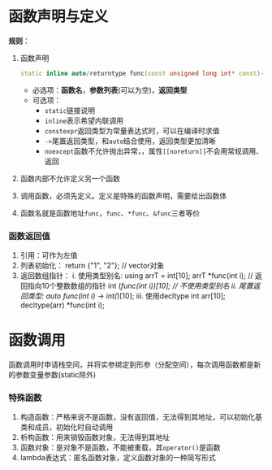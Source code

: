 # 函数声明与定义
**规则**：
1. 函数声明
   ```cpp
   static inline auto/returntype func(const unsigned long int* const)->void const noexcept;
   ```
   - 必选项：**函数名**，**参数列表**(可以为空)，**返回类型**
   - 可选项：
      - `static`链接说明
      - `inline`表示希望内联调用
      - `constexpr`返回类型为常量表达式时，可以在编译时求值
      - `->`尾置返回类型，和`auto`结合使用，返回类型更加清晰
      - `noexcept`函数不允许抛出异常，，属性`[[noreturn]]`不会用常规调用、返回

2. 函数内部不允许定义另一个函数
3. 调用函数，必须先定义。定义是特殊的函数声明，需要给出函数体
4. 函数名就是函数地址`func`，`func`、`*func`、`&func`三者等价


### 函数返回值
1. 引用：可作为左值
2. 列表初始化：
return {"1", "2"}; // vector对象
3. 返回数组指针：
i. 使用类型别名: using arrT = int[10];
arrT *func(int i);  // 返回指向10个整数数组的指针
int (*func(int i))[10];  // 不使用类型别名
ii. 尾置返回类型:
auto func(int i) -> int(*)[10];
iii. 使用decltype
int arr[10];
decltype(arr) *func(int i);

# 函数调用
函数调用时申请栈空间，并将实参绑定到形参（分配空间），每次调用函数都是新的参数变量参数(static除外)

### 特殊函数
1. 构造函数：严格来说不是函数，没有返回值，无法得到其地址，可以初始化基类和成员，初始化时自动调用
2. 析构函数：用来销毁函数对象，无法得到其地址
3. 函数对象：是对象不是函数，不能被重载，其`operator()`是函数
4. lambda表达式：匿名函数对象，定义函数对象的一种简写形式